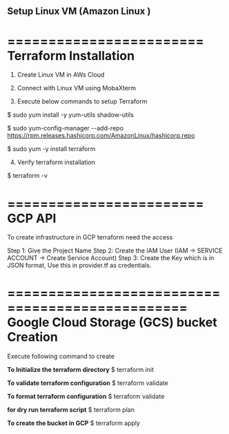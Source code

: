 ## Setup Linux VM (Amazon Linux )

========================
Terraform Installation
========================

1) Create Linux VM in AWs Cloud

2) Connect with Linux VM using MobaXterm

3) Execute below commands to setup Terraform

$ sudo yum install -y yum-utils shadow-utils

$ sudo yum-config-manager --add-repo https://rpm.releases.hashicorp.com/AmazonLinux/hashicorp.repo

$ sudo yum -y install terraform

4) Verify terraform installation

$ terraform -v

========================
GCP API
========================
To create infrastructure in GCP terraform need the access

Step 1:
Give the Project Name
Step 2:
Create the IAM User (IAM -> SERVICE ACCOUNT -> Create Service Account)
Step 3:
Create the Key which is in JSON format, Use this in provider.tf as credentials.




================================================
 Google Cloud Storage (GCS) bucket Creation
================================================

Execute following command to create

**To Initialize the terraform directory**
$ terraform init 

**To validate terraform configuration**
$ terraform validate

**To format terraform configuration**
$ terraform validate

**for dry run terraform script**
$ terraform plan

**To create the bucket in GCP**
$ terraform apply